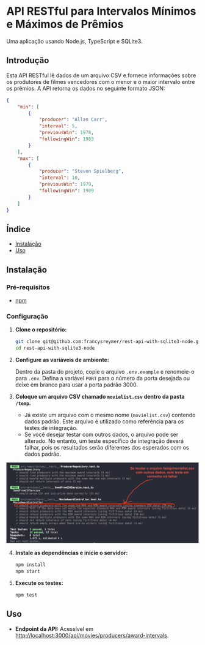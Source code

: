 # API RESTful para Intervalos Mínimos e Máximos de Prêmios

Uma aplicação usando Node.js, TypeScript e SQLite3.

## Introdução

Esta API RESTful lê dados de um arquivo CSV e fornece informações sobre os produtores de filmes vencedores com o menor e o maior intervalo entre os prêmios. A API retorna os dados no seguinte formato JSON:

```JSON
{
    "min": [
        {
            "producer": "Allan Carr",
            "interval": 5,
            "previousWin": 1978,
            "followingWin": 1983
        }
    ],
    "max": [
        {
            "producer": "Steven Spielberg",
            "interval": 10,
            "previousWin": 1979,
            "followingWin": 1989
        }
    ]
}
```

## Índice

- [Instalação](#instalação)
- [Uso](#uso)

## Instalação

### Pré-requisitos

- [npm](https://www.npmjs.com/)

### Configuração

1. **Clone o repositório:**

    ```bash
    git clone git@github.com:francysreymer/rest-api-with-sqlite3-node.git
    cd rest-api-with-sqlite3-node
    ```

2. **Configure as variáveis de ambiente:**

    Dentro da pasta do projeto, copie o arquivo `.env.example` e renomeie-o para `.env`. Defina a variável `PORT` para o número da porta desejada ou deixe em branco para usar a porta padrão 3000.

3. **Coloque um arquivo CSV chamado `movielist.csv` dentro da pasta `/temp`.**
   - Já existe um arquivo com o mesmo nome (`movielist.csv`) contendo dados padrão. Este arquivo é utilizado como referência para os testes de integração.
   - Se você desejar testar com outros dados, o arquivo pode ser alterado. No entanto, um teste específico de integração deverá falhar, pois os resultados serão diferentes dos esperados com os dados padrão.

![Integration Test Explanation](./assets/img/integration-test-explanation.png)

4. **Instale as dependências e inicie o servidor:**

    ```bash
    npm install
    npm start
    ```

5. **Execute os testes:**

    ```bash
    npm test
    ```

## Uso

- **Endpoint da API:** Acessível em [http://localhost:3000/api/movies/producers/award-intervals](http://localhost:3000/api/movies/producers/award-intervals).